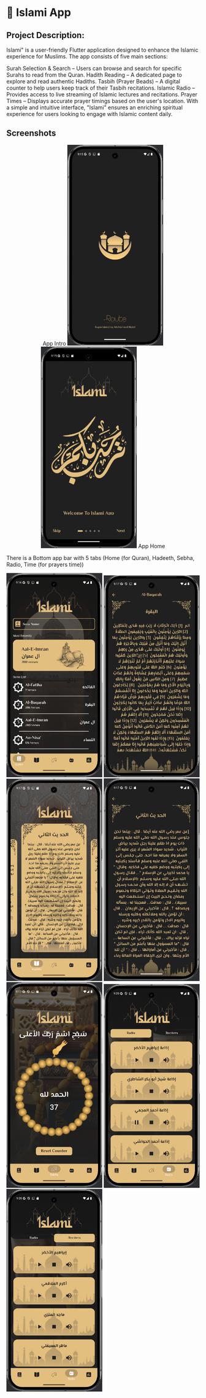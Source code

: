# 📱 Islami App

## Project Description:
Islami" is a user-friendly Flutter application designed to enhance the Islamic experience for Muslims. The app consists of five main sections:

Surah Selection & Search – Users can browse and search for specific Surahs to read from the Quran.
Hadith Reading – A dedicated page to explore and read authentic Hadiths.
Tasbih (Prayer Beads) – A digital counter to help users keep track of their Tasbih recitations.
Islamic Radio – Provides access to live streaming of Islamic lectures and recitations.
Prayer Times – Displays accurate prayer timings based on the user's location.
With a simple and intuitive interface, "Islami" ensures an enriching spiritual experience for users looking to engage with Islamic content daily.

## Screenshots
<p align="center">
  <h>App Intro</h>
  <img src="assets/islami_splash.png" width="250" />
  <img src="assets/islami_onBoarding.png" width="250" />
  <h>App Home</h>
  <p>There is a Bottom app bar with 5 tabs (Home (for Quran), Hadeeth, Sebha, Radio, Time (for prayers time))</p>
  <img src="assets/islami_home_page.png" width="250" />
  <img src="assets/sura_screen.png" width="250" />
  <img src="assets/hadeeth_tab.png" width="250" />
  <img src="assets/hadeeth_screen.png" width="250" />
  <img src="assets/sebha_screen.png" width="250" />
  <img src="assets/radio_1.png" width="250" />
  <img src="assets/radio_2.png" width="250" />
</p>
